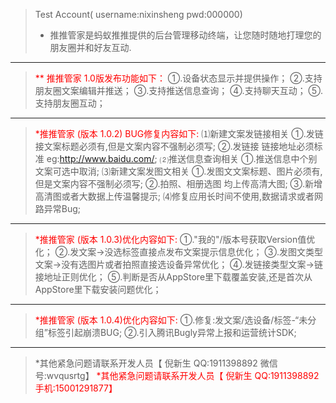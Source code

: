 
>Test Account( username:nixinsheng pwd:000000)
>* 推推管家是蚂蚁推推提供的后台管理移动终端，让您随时随地打理您的朋友圈并和好友互动.

--------------------------------------
><span style="color:red">** 推推管家 1.0版发布功能如下：</span>
>①.设备状态显示并提供操作；
>②.支持朋友圈文案编辑并推送；
>③.支持推送信息查询；
>④.支持聊天互动；
>⑤.支持朋友圈互动；

--------------------------------------
><span style="color:red">*推推管家 (版本 1.0.2) BUG修复内容如下:</span>
>⑴新建文案发链接相关
>①.发链接文案标题必须有,但是文案内容不强制必须写;
>②.发链接 链接地址必须标准 eg:http://www.baidu.com/;
>⑵推送信息查询相关
>①.推送信息中个别文案可选中取消;
>⑶新建文案发图文相关
>①.发图文文案标题、图片必须有,但是文案内容不强制必须写;
>②.拍照、相册选图 均上传高清大图;
>③.新增高清图或者大数据上传温馨提示;
>⑷修复应用长时间不使用,数据请求或者网路异常Bug;

--------------------------------------
><span style="color:red">*推推管家 (版本 1.0.3)优化内容如下:</span>
>①."我的"/版本号获取Version值优化；
>②.发文案->没选标签直接点发布文案提示信息优化；
>③.发图文类型文案->没有选图片或者拍照直接选设备异常优化；
>④.发链接类型文案->链接地址正则优化；
>⑤.判断是否从AppStore里下载覆盖安装,还是首次从AppStore里下载安装问题优化；

---
><span style="color:red">*推推管家 (版本 1.0.4)优化内容如下:</span>
>①.修复:发文案/选设备/标签-“未分组”标签引起崩溃BUG;
>②.引入腾讯Bugly异常上报和运营统计SDK;

---
>*其他紧急问题请联系开发人员【 倪新生 QQ:1911398892 微信号:wvqusrtg】
><span style="color:red">*其他紧急问题请联系开发人员【 倪新生 QQ:1911398892 手机:15001291877】</span>